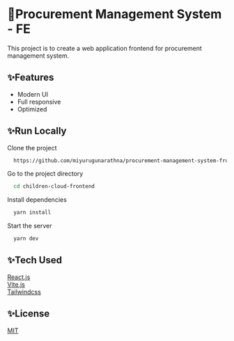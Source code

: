 # 🚩Procurement Management System - FE


This project is to create a web application frontend for procurement management system.

## ✨Features

- Modern UI
- Full responsive
- Optimized

## ✨Run Locally

Clone the project

```bash
  https://github.com/miyurugunarathna/procurement-management-system-frontend.git
```

Go to the project directory

```bash
  cd children-cloud-frontend
```

Install dependencies

```bash
  yarn install
```

Start the server

```bash
  yarn dev
```


## ✨Tech Used

[React.js](https://reactjs.org)  
[Vite.js](https://vitejs.dev/)  
[Tailwindcss](https://tailwindcss.com/)  


## ✨License

[MIT](LICENSE)
